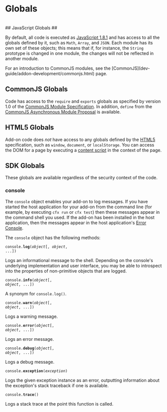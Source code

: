 # Globals #
<br>
## JavaScript Globals ##

By default, all code is executed as [JavaScript 1.8.1][] and has access
to all the globals defined by it, such as `Math`, `Array`, and `JSON`. Each
module has its own set of these objects; this means that if, for
instance, the `String` prototype is changed in one module, the changes
will not be reflected in another module.

<span class="aside">
For an introduction to CommonJS modules, see the
[CommonJS](dev-guide/addon-development/commonjs.html) page.
</span>

[JavaScript 1.8.1]: https://developer.mozilla.org/En/New_in_JavaScript_1.8.1

## CommonJS Globals ##

Code has access to the `require` and `exports` globals
as specified by version 1.0 of the [CommonJS Module Specification][].
In addition, `define` from the [CommonJS Asynchronous Module Proposal][]
is available.

[CommonJS Module Specification]: http://wiki.commonjs.org/wiki/Modules/1.0
[CommonJS Asynchronous Module Proposal]: http://wiki.commonjs.org/wiki/Modules/AsynchronousDefinition


## HTML5 Globals ##

Add-on code does *not* have access to any globals defined by the
[HTML5](http://dev.w3.org/html5/spec/Overview.html) specification, such as
`window`, `document`, or `localStorage`. You can access the DOM for a page
by executing a [content script](dev-guide/addon-development/web-content.html)
in the context of the page.

## SDK Globals ##

These globals are available regardless of the security context of the code.

### console ###

The `console` object enables your add-on to log messages. If you have started
the host application for your add-on from the command line (for example, by
executing `cfx run` or `cfx test`) then these messages appear in the command
shell you used. If the add-on has been installed in the host application, then
the messages appear in the host application's
[Error Console](https://developer.mozilla.org/en/Error_Console).

The `console` object has the following methods:

<code>console.**log**(*object*[, *object*, ...])</code>

Logs an informational message to the shell.
Depending on the console's underlying implementation and user interface,
you may be able to introspect into the properties of non-primitive objects
that are logged.

<code>console.**info**(*object*[, *object*, ...])</code>

A synonym for `console.log()`.

<code>console.**warn**(*object*[, *object*, ...])</code>

Logs a warning message.

<code>console.**error**(*object*[, *object*, ...])</code>

Logs an error message.

<code>console.**debug**(*object*[, *object*, ...])</code>

Logs a debug message.

<code>console.**exception**(*exception*)</code>

Logs the given exception instance as an error, outputting information
about the exception's stack traceback if one is available.

<code>console.**trace**()</code>

Logs a stack trace at the point this function is called.

